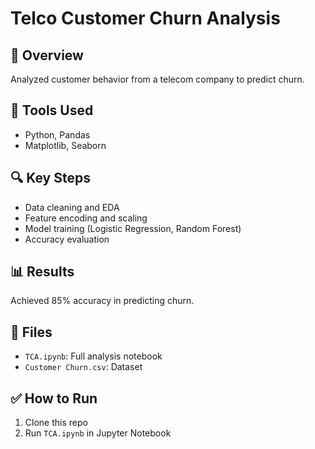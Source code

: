 # Telco Customer Churn Analysis

## 📌 Overview
Analyzed customer behavior from a telecom company to predict churn.

## 🔧 Tools Used
- Python, Pandas
- Matplotlib, Seaborn

## 🔍 Key Steps
- Data cleaning and EDA
- Feature encoding and scaling
- Model training (Logistic Regression, Random Forest)
- Accuracy evaluation

## 📊 Results
Achieved 85% accuracy in predicting churn.

## 📁 Files
- `TCA.ipynb`: Full analysis notebook
- `Customer Churn.csv`: Dataset 

## ✅ How to Run
1. Clone this repo
2. Run `TCA.ipynb` in Jupyter Notebook

